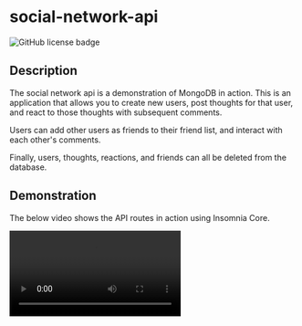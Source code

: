 # social-network-api

![GitHub license badge](https://img.shields.io/badge/license-MIT-blue.svg)

## Description

The social network api is a demonstration of MongoDB in action. This is an application that allows you to create new users, post thoughts for that user, and react to those thoughts with subsequent comments.

Users can add other users as friends to their friend list, and interact with each other's comments.

Finally, users, thoughts, reactions, and friends can all be deleted from the database.

## Demonstration
The below video shows the API routes in action using Insomnia Core.

![alt=demo-walkthrough](./Assets/social-network-api-demonstration.webm)